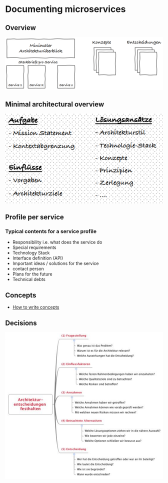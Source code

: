 # Documenting microservices

## Overview

![Overview of documentation elements](./images/documenting_microservices_overview.png)

## Minimal architectural overview

![Content of minimal architectural overview](./images/documenting_microservices_minimal_overview.png)

## Profile per service

### Typical contents for a service profile

- Responsibility i.e. what does the service do
- Special requirements
- Technology Stack
- Interface definition (API)
- Important ideas / solutions for the service
- contact person
- Plans for the future
- Technical debts

## Concepts

- [How to write concepts](./how-to-write-concepts.md)

## Decisions

![Mandatory questions to document decisions](./images/documenting_microservices_decision_template.png)
